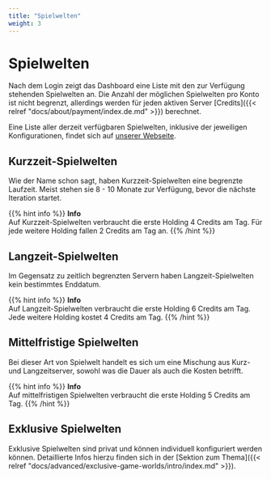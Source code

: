 ```yaml
---
title: "Spielwelten"
weight: 3
---
```


# Spielwelten

Nach dem Login zeigt das Dashboard eine Liste mit den zur Verfügung stehenden Spielwelten an. Die Anzahl der möglichen Spielwelten pro Konto ist nicht begrenzt, allerdings werden für jeden aktiven Server [Credits]({{< relref "docs/about/payment/index.de.md" >}}) berechnet.

Eine Liste aller derzeit verfügbaren Spielwelten, inklusive der jeweiligen Konfigurationen, findet sich auf [unserer Webseite](https://www.airlinesim.aero/de/worlds).

## Kurzzeit-Spielwelten

Wie der Name schon sagt, haben Kurzzeit-Spielwelten eine begrenzte Laufzeit. Meist stehen sie 8 - 10 Monate zur Verfügung, bevor die nächste Iteration startet.

{{% hint info %}}
**Info**  
Auf Kurzzeit-Spielwelten verbraucht die erste Holding 4 Credits am Tag. Für jede weitere Holding fallen 2 Credits am Tag an.
{{% /hint %}}

## Langzeit-Spielwelten

Im Gegensatz zu zeitlich begrenzten Servern haben Langzeit-Spielwelten kein bestimmtes Enddatum.

{{% hint info %}}
**Info**  
Auf Langzeit-Spielwelten verbraucht die erste Holding 6 Credits am Tag. Jede weitere Holding kostet 4 Credits am Tag.
{{% /hint %}}

## Mittelfristige Spielwelten

Bei dieser Art von Spielwelt handelt es sich um eine Mischung aus Kurz- und Langzeitserver, sowohl was die Dauer als auch die Kosten betrifft.

{{% hint info %}}
**Info**  
Auf mittelfristigen Spielwelten verbraucht die erste Holding 5 Credits am Tag.
{{% /hint %}}

## Exklusive Spielwelten

Exklusive Spielwelten sind privat und können individuell konfiguriert werden können. Detaillierte Infos hierzu finden sich in der [Sektion zum Thema]({{< relref "docs/advanced/exclusive-game-worlds/intro/index.md" >}}).